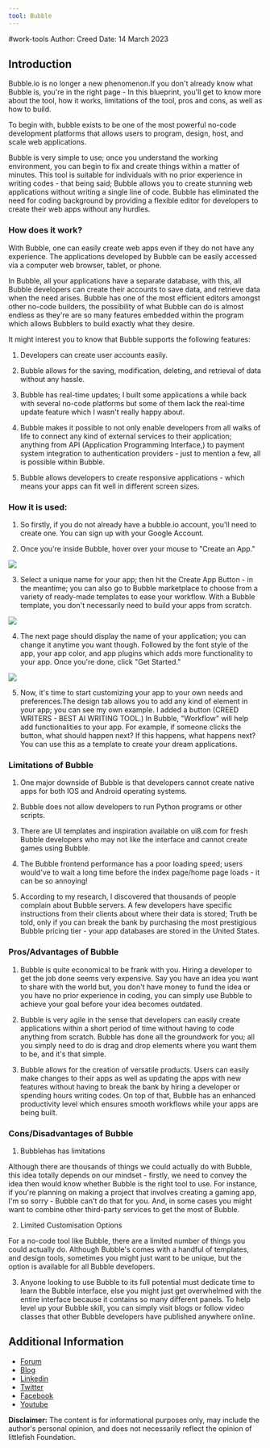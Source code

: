 ```yaml
---
tool: Bubble
---
```

#work-tools
Author: Creed
Date: 14 March 2023
## Introduction

Bubble.io is no longer a new phenomenon.If you don't already know what Bubble is, you're in the right page - In this blueprint, you'll get to know more about the tool, how it works, limitations of the tool, pros and cons, as well as how to build.

To begin with, bubble exists to be one of the most powerful no-code development platforms that allows users to program, design, host, and scale web applications.

Bubble is very simple to use; once you understand the working environment, you can begin to fix and create things within a matter of minutes. This tool is suitable for individuals with no prior experience in writing codes - that being said; Bubble allows you to create stunning web applications without writing a single line of code. Bubble has eliminated the need for coding background by providing a flexible editor for developers to create their web apps without any hurdles.

### How does it work?

With Bubble, one can easily create web apps even if they do not have any experience. The applications developed by Bubble can be easily accessed via a computer web browser, tablet, or phone.

In Bubble, all your applications have a separate database, with this, all Bubble developers can create their accounts to save data, and retrieve data when the need arises.  Bubble has one of the most efficient editors amongst other no-code builders, the possibility of what Bubble can do is almost endless as they're are so many features embedded within the program which allows Bubblers to build exactly what they desire.

It might interest you to know that Bubble supports the following features:

 1. Developers can create user accounts easily.

2.  Bubble allows for the saving, modification, deleting, and retrieval of data without any hassle.

 3. Bubble has real-time updates; I built some applications a while back with several no-code platforms but some of them lack the real-time update feature which I wasn't really happy about.

4. Bubble makes it possible to not only enable developers from all walks of life to connect any kind of external services to their application; anything from API (Application Programming Interface,) to payment system integration to authentication providers - just to mention a few, all is possible within Bubble.

5. Bubble allows developers to create responsive applications - which means your apps can fit well in different screen sizes.  

###  How it is used:

1. So firstly, if you do not already have a bubble.io account, you'll need to create one. You can sign up with your Google Account.

2. Once you're inside Bubble, hover over your mouse to "Create an App."

![](https://i.imgur.com/BGoVhls.png)

3. Select a unique name for your app; then hit the Create App Button - in the meantime; you can also go to Bubble marketplace to choose from a variety of ready-made templates to ease your workflow. With a Bubble template, you don't necessarily need to build your apps from scratch.

![](https://i.imgur.com/2BOYHAH.png)

4. The next page should display the name of your application; you can change it anytime you want though. Followed by the font style of the app, your app color, and app plugins which adds more functionality to your app. Once you're done, click "Get Started."

![](https://i.imgur.com/Fw6v260.png)

5. Now, it's time to start customizing your app to your own needs and preferences.The design tab allows you to add any kind of element in your app; you can see my own example. I added a button (CREED WRITERS - BEST AI WRITING TOOL.) In Bubble, "Workflow" will help add functionalities to your app. For example, if someone clicks the button, what should happen next? If this happens, what happens next? You can use this as a template to create your dream applications. 

### Limitations of Bubble

1. One major downside of Bubble is that developers cannot create native apps for both IOS and Android operating systems.

2. Bubble does not allow developers to run Python programs or other scripts. 

3. There are UI templates and inspiration available on ui8.com for fresh Bubble developers who may not like the interface and cannot create games using Bubble.

4. The Bubble frontend performance has a poor loading speed; users would've to wait a long time before the index page/home page loads - it can be so annoying!

5. According to my research, I discovered that thousands of people complain about Bubble servers. A few developers have specific instructions from their clients about where their data is stored; Truth be told, only if you can break the bank by purchasing the most prestigious Bubble pricing tier - your app databases are stored in the United States.

###  Pros/Advantages of Bubble

1. Bubble is quite economical to be frank with you. Hiring a developer to get the job done seems very expensive. Say you have an idea you want to share with the world but, you don't have money to fund the idea or you have no prior experience in coding, you can simply use Bubble to achieve your goal before your idea becomes outdated.

2. Bubble is very agile in the sense that developers can easily create applications within a short period of time without having to code anything from scratch. Bubble has done all the groundwork for you; all you simply need to do is drag and drop elements where you want them to be, and it's that simple. 

3. Bubble allows for the creation of versatile products. Users can easily make changes to their apps as well as updating the apps with new features without having to break the bank by hiring a developer or spending hours writing codes. On top of that, Bubble has an enhanced productivity level which ensures smooth workflows while your apps are being built.

### Cons/Disadvantages of Bubble

1. Bubblehas has limitations

Although there are thousands of things we could actually do with Bubble, this idea totally depends on our mindset - firstly, we need to convey the idea then would know whether Bubble is the right tool to use. For instance, if you're planning on making a project that involves creating a gaming app, I'm so sorry - Bubble can't do that for you. And, in some cases you might want to combine other third-party services to get the most of Bubble.

2. Limited Customisation Options

For a no-code tool like Bubble, there are a limited number of things you could actually do. Although Bubble's comes with a handful of templates, and design tools, sometimes you might just want to be unique, but the option is available for all Bubble developers. 

3. Anyone looking to use Bubble to its full potential must dedicate time to learn the Bubble interface, else you might just get overwhelmed with the entire interface because it contains so many different panels. To help level up your Bubble skill, you can simply visit blogs or follow video classes that other Bubble developers have published anywhere online.

## Additional Information

* [Forum](https://forum.bubble.io/)
* [Blog](https://bubble.io/blog)
* [Linkedin](https://www.linkedin.com/company/bubble-hq/)
* [Twitter](https://twitter.com/bubble)
* [Facebook](https://www.facebook.com/bubblebuilder/)
* [Youtube](https://www.youtube.com/c/BubbleIO)

**Disclaimer:** The content is for informational purposes only, may include the author's personal opinion, and does not necessarily reflect the opinion of littlefish Foundation.

